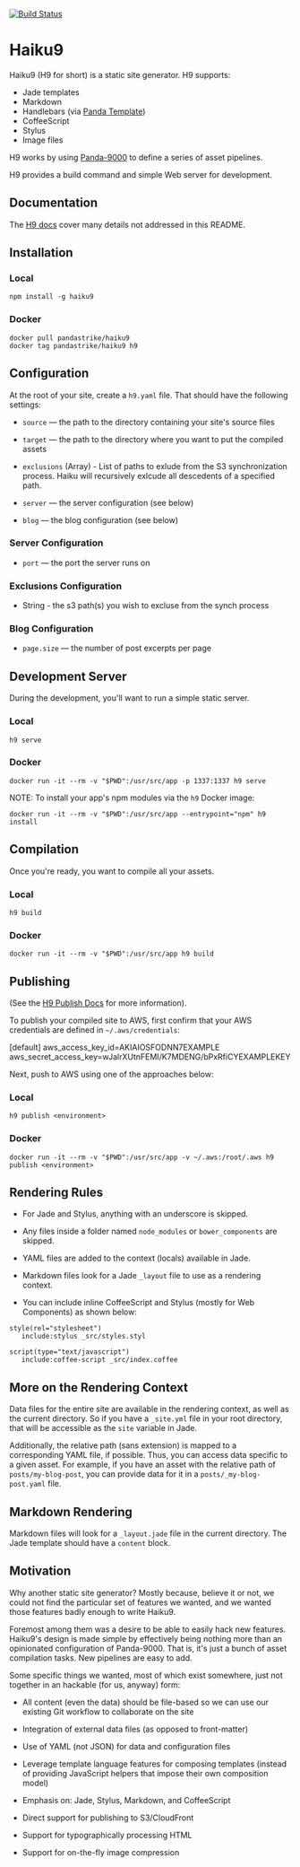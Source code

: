 [![Build Status](https://travis-ci.org/pandastrike/haiku9.svg)](https://travis-ci.org/pandastrike/haiku9)

# Haiku9

Haiku9 (H9 for short) is a static site generator. H9 supports:

* Jade templates
* Markdown
* Handlebars (via [Panda Template](https://github.com/pandastrike/panda-template))
* CoffeeScript
* Stylus
* Image files

H9 works by using [Panda-9000](https://github.com/pandastrike/panda-9000)
to define a series of asset pipelines.

H9 provides a build command and simple Web server for development.

## Documentation

The [H9 docs](https://www.pandastrike.com/open-source/haiku9/) cover many details not addressed in this README.

## Installation

### Local

```shell
npm install -g haiku9
```

### Docker

```shell
docker pull pandastrike/haiku9
docker tag pandastrike/haiku9 h9
```

## Configuration

At the root of your site, create a `h9.yaml` file. That should have the following settings:

- `source` — the path to the directory containing your site's source files

- `target` — the path to the directory where you want to put the compiled assets

- `exclusions` (Array) - List of paths to exlude from the S3 synchronization process. Haiku will recursively exlcude all descedents of a specified path.

- `server` — the server configuration (see below)

- `blog` — the blog configuration (see below)

### Server Configuration

- `port` — the port the server runs on

### Exclusions Configuration

- String - the s3 path(s) you wish to excluse from the synch process

### Blog Configuration

- `page.size` — the number of post excerpts per page

## Development Server

During the development, you'll want to run a simple static server.

### Local

```shell
h9 serve
```

### Docker

```shell
docker run -it --rm -v "$PWD":/usr/src/app -p 1337:1337 h9 serve
```

NOTE: To install your app's npm modules via the `h9` Docker image:

```shell
docker run -it --rm -v "$PWD":/usr/src/app --entrypoint="npm" h9 install
```

## Compilation

Once you're ready, you want to compile all your assets.

### Local

```shell
h9 build
```

### Docker

```shell
docker run -it --rm -v "$PWD":/usr/src/app h9 build
```

## Publishing

(See the [H9 Publish Docs](https://www.pandastrike.com/open-source/haiku9/publish/) for more information).

To publish your compiled site to AWS, first confirm that your AWS credentials are defined in `~/.aws/credentials`:

  [default]
  aws_access_key_id=AKIAIOSFODNN7EXAMPLE
  aws_secret_access_key=wJalrXUtnFEMI/K7MDENG/bPxRfiCYEXAMPLEKEY

Next, push to AWS using one of the approaches below:

### Local

```shell
h9 publish <environment>
```

### Docker

```shell
docker run -it --rm -v "$PWD":/usr/src/app -v ~/.aws:/root/.aws h9 publish <environment>
```

## Rendering Rules

- For Jade and Stylus, anything with an underscore is skipped.

- Any files inside a folder named `node_modules` or `bower_components` are skipped.

- YAML files are added to the context (locals) available in Jade.

- Markdown files look for a Jade `_layout` file to use as a rendering context.

- You can include inline CoffeeScript and Stylus (mostly for Web Components) as shown below:

```
style(rel="stylesheet")
   include:stylus _src/styles.styl

script(type="text/javascript")
   include:coffee-script _src/index.coffee
```

## More on the Rendering Context

Data files for the entire site are available in the rendering context, as well as the current directory. So if you have a `_site.yml` file in your root directory, that will be accessible as the `site` variable in Jade.

Additionally, the relative path (sans extension) is mapped to a corresponding YAML file, if possible. Thus, you can access data specific to a given asset. For example, if you have an asset with the relative path of `posts/my-blog-post`, you can provide data for it in a `posts/_my-blog-post.yaml` file.

## Markdown Rendering

Markdown files will look for a `_layout.jade` file in the current directory. The Jade template should have a `content` block.

## Motivation

Why another static site generator? Mostly because, believe it or not, we could not find the particular set of features we wanted, and we wanted those features badly enough to write Haiku9.

Foremost among them was a desire to be able to easily hack new features. Haiku9's design is made simple by effectively being nothing more than an opinionated configuration of Panda-9000. That is, it's just a bunch of asset compilation tasks. New pipelines are easy to add.

Some specific things we wanted, most of which exist somewhere, just not together in an hackable (for us, anyway) form:

- All content (even the data) should be file-based so we can use our existing Git workflow to collaborate on the site

- Integration of external data files (as opposed to front-matter)

- Use of YAML (not JSON) for data and configuration files

- Leverage template language features for composing templates (instead of providing JavaScript helpers that impose their own composition model)

- Emphasis on: Jade, Stylus, Markdown, and CoffeeScript

- Direct support for publishing to S3/CloudFront

- Support for typographically processing HTML

- Support for on-the-fly image compression
